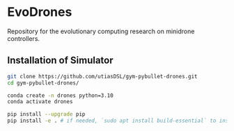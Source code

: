# EvoDrones
Repository for the evolutionary computing research on minidrone controllers.

## Installation of Simulator

```sh
git clone https://github.com/utiasDSL/gym-pybullet-drones.git
cd gym-pybullet-drones/

conda create -n drones python=3.10
conda activate drones

pip install --upgrade pip
pip install -e . # if needed, `sudo apt install build-essential` to install `gcc` and build `pybullet`

```
